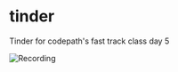 # tinder
Tinder for codepath's fast track class day 5

![Recording](https://raw.github.com/mikewu-x2/tinder/master/gif/tinder.gif)
